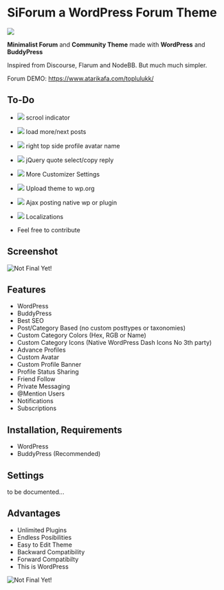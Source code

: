 # SiForum a WordPress Forum Theme 
![](https://img.shields.io/badge/Status-Under_Development-orange.svg)

**Minimalist Forum** and **Community Theme** made with **WordPress** and **BuddyPress**

Inspired from Discourse, Flarum and NodeBB. But much much simpler.



Forum DEMO: https://www.atarikafa.com/toplulukk/

## To-Do

- ![](https://img.shields.io/badge/Status-Adding-Green.svg) scrool indicator
- ![](https://img.shields.io/badge/Status-Adding-Green.svg) load more/next posts
- ![](https://img.shields.io/badge/Status-Adding-Green.svg) right top side profile avatar name 
- ![](https://img.shields.io/badge/Status-Adding-Green.svg) jQuery quote select/copy reply 
- ![](https://img.shields.io/badge/Status-Maybe-yellow.svg) More Customizer Settings 
- ![](https://img.shields.io/badge/Status-Maybe-yellow.svg) Upload theme to wp.org 
- ![](https://img.shields.io/badge/Status-Maybe-yellow.svg) Ajax posting native wp or plugin 

- ![](https://img.shields.io/badge/Status-Maybe-yellow.svg) Localizations

- Feel free to contribute

## Screenshot

![Not Final Yet!](https://raw.githubusercontent.com/sinanisler/SiForum/main/img/SiForum-v3.png)

## Features
 
- WordPress
- BuddyPress
- Best SEO 
- Post/Category Based (no custom posttypes or taxonomies)
- Custom Category Colors (Hex, RGB or Name)
- Custom Category Icons (Native WordPress Dash Icons No 3th party)
- Advance Profiles
- Custom Avatar
- Custom Profile Banner
- Profile Status Sharing 
- Friend Follow
- Private Messaging
- @Mention Users
- Notifications
- Subscriptions


## Installation, Requirements

- WordPress
- BuddyPress (Recommended)


## Settings
to be documented...



## Advantages
- Unlimited Plugins
- Endless Posibilities 
- Easy to Edit Theme
- Backward Compatibility
- Forward Compatibilty
- This is WordPress 

![Not Final Yet!](https://raw.githubusercontent.com/sinanisler/SiForum/main/img/gigi.gif)
